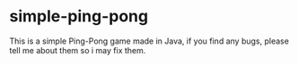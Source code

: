 # simple-ping-pong
This is a simple Ping-Pong game made in Java, if you find any bugs, please tell me about them so i may fix them.
